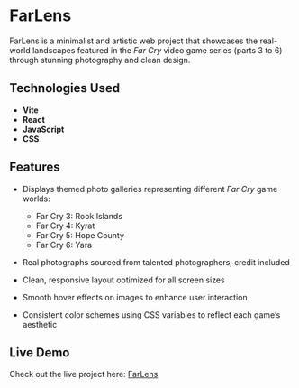 # FarLens

FarLens is a minimalist and artistic web project that showcases the real-world landscapes featured in the _Far Cry_ video game series (parts 3 to 6) through stunning photography and clean design.

## Technologies Used

- **Vite**
- **React**
- **JavaScript**
- **CSS**

## Features

- Displays themed photo galleries representing different _Far Cry_ game worlds:

  - Far Cry 3: Rook Islands
  - Far Cry 4: Kyrat
  - Far Cry 5: Hope County
  - Far Cry 6: Yara

- Real photographs sourced from talented photographers, credit included
- Clean, responsive layout optimized for all screen sizes
- Smooth hover effects on images to enhance user interaction
- Consistent color schemes using CSS variables to reflect each game’s aesthetic

## Live Demo

Check out the live project here: [FarLens](https://farlens.netlify.app)
